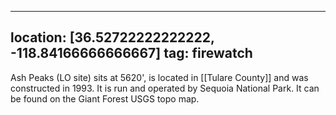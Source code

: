 
---
location: [36.52722222222222, -118.84166666666667]
tag: firewatch
---

Ash Peaks (LO site) sits at 5620', is located in [[Tulare County]] and was constructed in 1993. It is run and operated by Sequoia National Park. It can be found on the Giant Forest USGS topo map.
